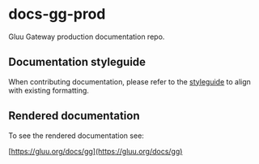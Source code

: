 # docs-gg-prod

Gluu Gateway production documentation repo.

## Documentation styleguide 
When contributing documentation, please refer to the [styleguide](https://github.com/GluuFederation/docs-style-guide) to align with existing formatting. 


## Rendered documentation

To see the rendered documentation see:

[https://gluu.org/docs/gg](https://gluu.org/docs/gg)
